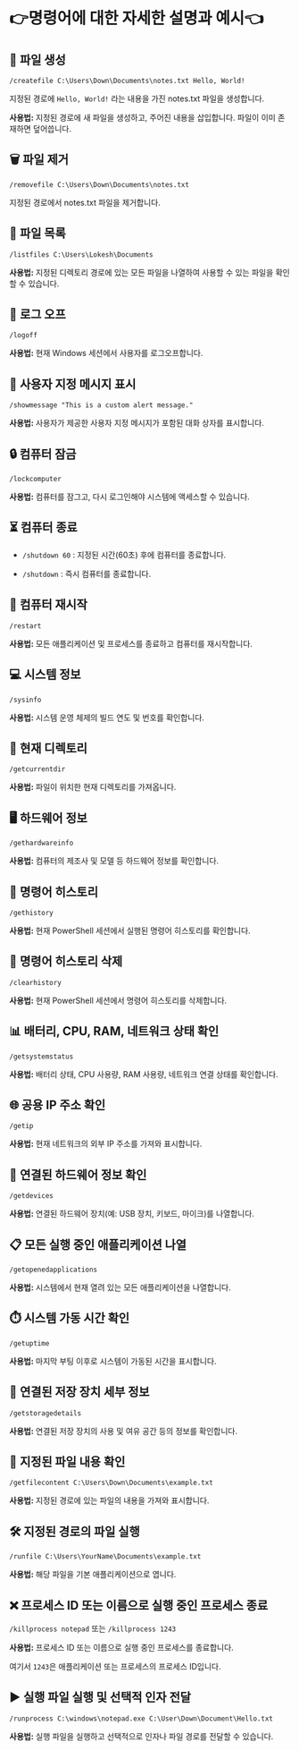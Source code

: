 # 👉명령어에 대한 자세한 설명과 예시👈

## 📝 파일 생성
`/createfile C:\Users\Down\Documents\notes.txt Hello, World!`

지정된 경로에 `Hello, World!` 라는 내용을 가진 notes.txt 파일을 생성합니다.

**사용법:** 지정된 경로에 새 파일을 생성하고, 주어진 내용을 삽입합니다. 파일이 이미 존재하면 덮어씁니다.

## 🗑️ 파일 제거
`/removefile C:\Users\Down\Documents\notes.txt`

지정된 경로에서 notes.txt 파일을 제거합니다.

## 📂 파일 목록
`/listfiles C:\Users\Lokesh\Documents`

**사용법:** 지정된 디렉토리 경로에 있는 모든 파일을 나열하여 사용할 수 있는 파일을 확인할 수 있습니다.

## 🔐 로그 오프
`/logoff`

**사용법:** 현재 Windows 세션에서 사용자를 로그오프합니다.

## 💬 사용자 지정 메시지 표시
`/showmessage "This is a custom alert message."`

**사용법:** 사용자가 제공한 사용자 지정 메시지가 포함된 대화 상자를 표시합니다.

## 🔒  컴퓨터 잠금
`/lockcomputer`

**사용법:** 컴퓨터를 잠그고, 다시 로그인해야 시스템에 액세스할 수 있습니다.

## ⏳ 컴퓨터 종료

 - `/shutdown 60` : 지정된 시간(60초) 후에 컴퓨터를 종료합니다.

 - `/shutdown` : 즉시 컴퓨터를 종료합니다.

## 🔄 컴퓨터 재시작

`/restart` 

**사용법:** 모든 애플리케이션 및 프로세스를 종료하고 컴퓨터를 재시작합니다.

## 💻 시스템 정보
`/sysinfo`

**사용법:** 시스템 운영 체제의 빌드 연도 및 번호를 확인합니다.

## 📁 현재 디렉토리

`/getcurrentdir` 

**사용법:** 파일이 위치한 현재 디렉토리를 가져옵니다.

## 🖥️ 하드웨어 정보
`/gethardwareinfo`

**사용법:** 컴퓨터의 제조사 및 모델 등 하드웨어 정보를 확인합니다.

##  📝 명령어 히스토리

`/gethistory`

**사용법:** 현재 PowerShell 세션에서 실행된 명령어 히스토리를 확인합니다.

## 🧹 명령어 히스토리 삭제
`/clearhistory`

**사용법:** 현재 PowerShell 세션에서 명령어 히스토리를 삭제합니다.

## 📊 배터리, CPU, RAM, 네트워크 상태 확인

`/getsystemstatus`

**사용법:** 배터리 상태, CPU 사용량, RAM 사용량, 네트워크 연결 상태를 확인합니다.

## 🌐 공용 IP 주소 확인

`/getip`

**사용법:** 현재 네트워크의 외부 IP 주소를 가져와 표시합니다.

## 🔌 연결된 하드웨어 정보 확인

`/getdevices`

**사용법:** 연결된 하드웨어 장치(예: USB 장치, 키보드, 마이크)를 나열합니다.

## 📋 모든 실행 중인 애플리케이션 나열

`/getopenedapplications`


**사용법:** 시스템에서 현재 열려 있는 모든 애플리케이션을 나열합니다.

## ⏱️ 시스템 가동 시간 확인

`/getuptime`

**사용법:** 마지막 부팅 이후로 시스템이 가동된 시간을 표시합니다.

## 💾 연결된 저장 장치 세부 정보

`/getstoragedetails`

**사용법:** 연결된 저장 장치의 사용 및 여유 공간 등의 정보를 확인합니다.

## 📄 지정된 파일 내용 확인

`/getfilecontent C:\Users\Down\Documents\example.txt`

**사용법:** 지정된 경로에 있는 파일의 내용을 가져와 표시합니다.


## 🛠️ 지정된 경로의 파일 실행

`/runfile C:\Users\YourName\Documents\example.txt`

**사용법:** 해당 파일을 기본 애플리케이션으로 엽니다.

## ❌  프로세스 ID 또는 이름으로 실행 중인 프로세스 종료

`/killprocess notepad` 또는 `/killprocess 1243`

**사용법:** 프로세스 ID 또는 이름으로 실행 중인 프로세스를 종료합니다.

여기서 `1243`은 애플리케이션 또는 프로세스의 프로세스 ID입니다.

## ▶️ 실행 파일 실행 및 선택적 인자 전달

`/runprocess C:\windows\notepad.exe C:\User\Down\Document\Hello.txt`

**사용법:** 실행 파일을 실행하고 선택적으로 인자나 파일 경로를 전달할 수 있습니다.










